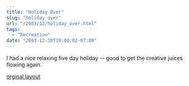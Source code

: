 ```yaml
---
title: "Holiday Over"
slug: "holiday_over"
url: "/2003/12/holiday_over.html"
tags:
  - "Recreation"
date: "2003-12-30T10:00:02-07:00"
---
```

<p>I had a nice relaxing five day holiday -- good to get the creative juices flowing again.</p>
<p class="previous"><a href="/previous/2003/12/holiday_over.html" rel="syndication">orginal layout</a></p>
